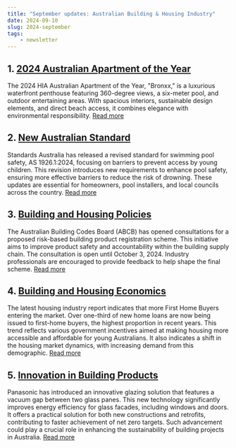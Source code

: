 ```yaml
---
title: "September updates: Australian Building & Housing Industry"
date: 2024-09-10
slug: 2024-september
tags:
    - newsletter
---
```

## 1. [2024 Australian Apartment of the Year](https://hia.com.au/awards-and-events/australian-housing-awards/2024-australian-housing-award-winners/2024-hia-australian-apartment-of-the-year/2024-hia-australian-apartment-of-the-year)
The 2024 HIA Australian Apartment of the Year, "Bronxx," is a luxurious waterfront penthouse featuring 360-degree views, a six-meter pool, and outdoor entertaining areas. With spacious interiors, sustainable design elements, and direct beach access, it combines elegance with environmental responsibility.
[Read more](https://hia.com.au/awards-and-events/australian-housing-awards/2024-australian-housing-award-winners/2024-hia-australian-apartment-of-the-year/2024-hia-australian-apartment-of-the-year)

## 2. [New Australian Standard](https://www.standards.org.au/news/safeguarding-young-swimmers-revised-swimming-pool-standard)
Standards Australia has released a revised standard for swimming pool safety, AS 1926.1:2024, focusing on barriers to prevent access by young children. This revision introduces new requirements to enhance pool safety, ensuring more effective barriers to reduce the risk of drowning. These updates are essential for homeowners, pool installers, and local councils across the country. 
[Read more](https://www.standards.org.au/news/safeguarding-young-swimmers-revised-swimming-pool-standard)

## 3. [Building and Housing Policies](https://www.abcb.gov.au/news/2024/consultation-open-proposed-risk-based-building-product-registration-scheme)
The Australian Building Codes Board (ABCB) has opened consultations for a proposed risk-based building product registration scheme. This initiative aims to improve product safety and accountability within the building supply chain. The consultation is open until October 3, 2024. Industry professionals are encouraged to provide feedback to help shape the final scheme.
[Read more](https://www.abcb.gov.au/news/2024/consultation-open-proposed-risk-based-building-product-registration-scheme)

## 4. [Building and Housing Economics](https://hia.com.au/our-industry/newsroom/economic-research-and-forecasting/2024/09/more-than-one-in-three-loans-issued-to-first-home-buyers)
The latest housing industry report indicates that more First Home Buyers entering the market. Over one-third of new home loans are now being issued to first-home buyers, the highest proportion in recent years. This trend reflects various government incentives aimed at making housing more accessible and affordable for young Australians. It also indicates a shift in the housing market dynamics, with increasing demand from this demographic. 
[Read more](https://hia.com.au/our-industry/newsroom/economic-research-and-forecasting/2024/09/more-than-one-in-three-loans-issued-to-first-home-buyers)

## 5. [Innovation in Building Products](https://news.panasonic.com/global/press/en191212-2) 
Panasonic has introduced an innovative glazing solution that features a vacuum gap between two glass panes. This new technology significantly improves energy efficiency for glass facades, including windows and doors. It offers a practical solution for both new constructions and retrofits, contributing to faster achievement of net zero targets. Such advancement could play a crucial role in enhancing the sustainability of building projects in Australia.
[Read more](https://news.panasonic.com/global/press/en191212-2) 


